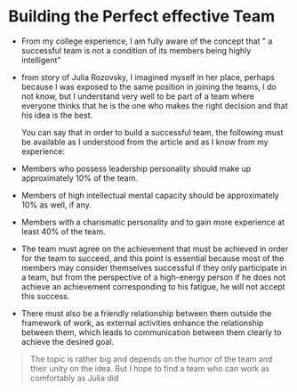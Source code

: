 # 
#  Building the Perfect effective Team

+ From my college experience, I am fully aware of the concept that  " a successful team is not a condition of its members being highly intelligent"<br>

+ from story of Julia Rozovsky, I imagined myself in her place,
  perhaps because I was exposed to the same position in joining the teams, I do not know,
  but I understand very well to be part of a team where everyone thinks that he 
  is the one who makes the right decision and that his idea is the best. <br>

  You can say that in order to build a successful team, the following must be available 
  as I understood from the article and as I know from my experience: <br>

+ Members who possess leadership personality should make up approximately 10% of the team.<br>
+ Members of high intellectual mental capacity should be approximately 10% as well, if any.<br>

+ Members with a charismatic personality and to gain more experience at least 40% of the team.<br>

+ The team must agree on the achievement that must be achieved in order for the team to succeed,
  and this point is essential because most of the members may consider themselves successful if they only participate in a team,
  but from the perspective of a high-energy person if he does not achieve an achievement corresponding to his fatigue,
  he will not accept this success. <br>

+ There must also be a friendly relationship between them outside the framework of work, 
  as external activities enhance the relationship between them, which leads to communication between them clearly to achieve the desired goal.<br>

> The topic is rather big and depends on the humor of the team and their unity on the idea.
  But I hope to find a team who can work as comfortably as Julia did
